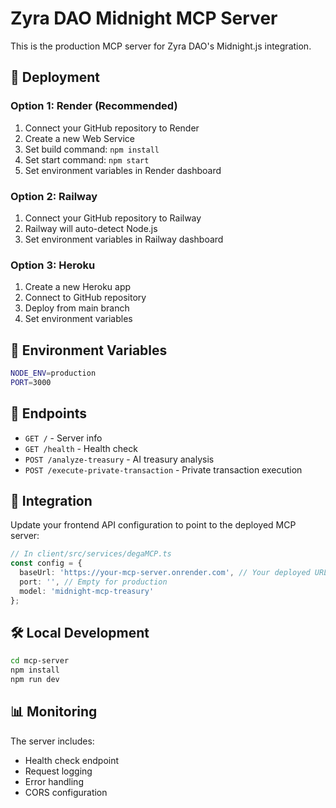 # Zyra DAO Midnight MCP Server

This is the production MCP server for Zyra DAO's Midnight.js integration.

## 🚀 Deployment

### Option 1: Render (Recommended)
1. Connect your GitHub repository to Render
2. Create a new Web Service
3. Set build command: `npm install`
4. Set start command: `npm start`
5. Set environment variables in Render dashboard

### Option 2: Railway
1. Connect your GitHub repository to Railway
2. Railway will auto-detect Node.js
3. Set environment variables in Railway dashboard

### Option 3: Heroku
1. Create a new Heroku app
2. Connect to GitHub repository
3. Deploy from main branch
4. Set environment variables

## 🔧 Environment Variables

```bash
NODE_ENV=production
PORT=3000
```

## 📡 Endpoints

- `GET /` - Server info
- `GET /health` - Health check
- `POST /analyze-treasury` - AI treasury analysis
- `POST /execute-private-transaction` - Private transaction execution

## 🔗 Integration

Update your frontend API configuration to point to the deployed MCP server:

```typescript
// In client/src/services/degaMCP.ts
const config = {
  baseUrl: 'https://your-mcp-server.onrender.com', // Your deployed URL
  port: '', // Empty for production
  model: 'midnight-mcp-treasury'
};
```

## 🛠️ Local Development

```bash
cd mcp-server
npm install
npm run dev
```

## 📊 Monitoring

The server includes:
- Health check endpoint
- Request logging
- Error handling
- CORS configuration
